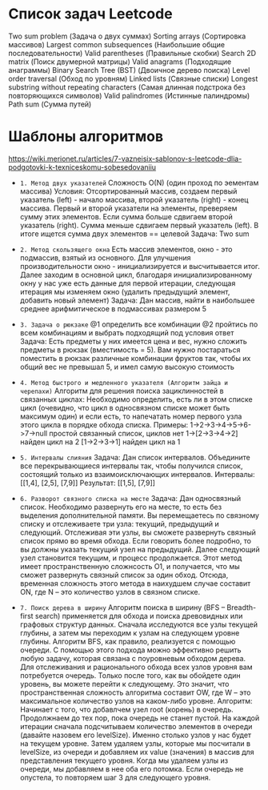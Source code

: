 # Список задач Leetcode

Two sum problem (Задача о двух суммах)
Sorting arrays (Сортировка массивов)
Largest common subsequences (Наибольшие общие последовательности)
Valid parentheses (Правильные скобки)
Search 2D matrix (Поиск двумерной матрицы)
Valid anagrams (Подходящие анаграммы)
Binary Search Tree (BST) (Двоичное дерево поиска)
Level order traversal (Обход по уровням)
Linked lists (Связные списки)
Longest substring without repeating characters (Самая длинная подстрока без повторяющихся символов)
Valid palindromes (Истинные палиндромы)
Path sum (Сумма путей)

# Шаблоны алгоритмов

https://wiki.merionet.ru/articles/7-vazneisix-sablonov-s-leetcode-dlia-podgotovki-k-texniceskomu-sobesedovaniiu

-   `1. Метод двух указателей` Сложность O(N) (один проход по эементам массива)
    Условия: Отсортированный массив, создаем первый указатель (left) - начало массива, второй указатель (right) - конец массива. Первый и второй указатели на элементы, преверяем сумму этих элементов. Если сумма больше сдвигаем второй указатель (right). Сумма меньше сдвигаем первый указатель (left). В итоге ищется сумма двух элементов == целевой
    Задача: Two sum

-   `2. Метод скользящего окна`
    Есть массив элементов, окно - это подмассив, взятый из основного. Для улучшения производительности окно - инициализируется и высчитывается итог. Далее заходим в основной цикл, благодаря инициализированному окну у нас уже есть данные для первой итерации, следующая итерация мы изменяем окно (удалить предыдущий элемент, добавить новый элемент)
    Задача: Дан массив, найти в наибольшее среднее арифмитическое в подмассивах размером 5

-   `3. Задача о рюкзаке`
    @1 определить все комбинации
    @2 пройтись по всем комбинациям и выбрать подходящий под условия ответ
    Задача: Есть предметы у них имеется цена и вес, нужно сложить предметы в рюкзак (вместимость = 5). Вам нужно постараться поместить в рюкзак различные комбинации фруктов так, чтобы их общий вес не превышал 5, и имел самую высокую стоимость

-   `4. Метод быстрого и медленного указателя (Алгоритм зайца и черепахи)`
    Алгоритм для решения поиска зациклинностей в связанных циклах:
    Необходимо определить, есть ли в этом списке цикл (очевидно, что цикл в односвязном списке может быть максимум один) и если есть, то напечатать номер первого узла этого цикла в порядке обхода списка.
    Примеры:
    1->2->3->4->5->6->7->null простой связанный список, циклов нет
    1->[2->3->4->2] найден цикл на 2
    [1->2->3->1] найден цикл на 1

-   `5. Интервалы слияния`
    Задача: Дан список интервалов. Объедините все перекрывающиеся интервалы так, чтобы получился список, состоящий только из взаимоисключающих интервалов.
    Интервалы: [[1,4], [2,5], [7,9]]
    Результат: [[1,5], [7,9]]

-   `6. Разворот связного списка на месте`
    Задача: Дан односвязный список. Необходимо развернуть его на месте, то есть без выделения дополнительной памяти.
    Вы перемещаетесь по связному списку и отслеживаете три узла: текущий, предыдущий и следующий. Отслеживая эти узлы, вы сможете развернуть связный список прямо во время обхода. Если говорить более подробно, то вы должны указать текущий узел на предыдущий. Далее следующий узел становится текущим, и процесс продолжается.
    Этот метод имеет пространственную сложнсость O1, и получается, что мы сможет развернуть связный список за один обход. Отсюда, временная сложность этого метода в наихудшем случае составит ON, где N – это количество узлов в связном списке.

-   `7. Поиск дерева в ширину`
    Алгоритм поиска в ширину (BFS – Breadth-first search) применяется для обхода и поиска древовидных или графовых структур данных. Сначала исследуются все узлы текущей глубины, а затем мы переходим к узлам на следующем уровне глубины. Алгоритм BFS, как правило, реализуется с помощью очереди.
    С помощью этого подхода можно эффективно решить любую задачу, которая связана с поуровневым обходом дерева. Для отслеживания и рационального обхода всех узлов уровня вам потребуется очередь. Только после того, как вы обойдете один уровень, вы можете перейти к следующему. Это значит, что пространственная сложность алгоритма составит OW, где W – это максимальное количество узлов на каком-либо уровне.
    Алгоритм:
    Начинает с того, что добавлчем узел root (корень) в очередь.
    Продолжнаем до тех пор, пока очередь не станет пустой.
    На каждой итерации сначала подсчитываем количество элементов в очереди (давайте назовем его levelSize). Именно столько узлов у нас будет на текущем уровне.
    Затем удаляем узлы, которые мы посчитали в levelSize, из очереди и добавляем их value (значения) в массив для представления текущего уровня.
    Когда мы удаляем узлы из очереди, мы добавляем в нее оба его потомка.
    Если очередь не опустела, то повторяем шаг 3 для следующего уровня.
